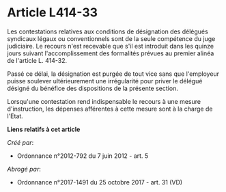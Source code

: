 # Article L414-33

Les contestations relatives aux conditions de désignation des délégués syndicaux légaux ou conventionnels sont de la seule
compétence du juge judiciaire. Le recours n'est recevable que s'il est introduit dans les quinze jours suivant
l'accomplissement des formalités prévues au premier alinéa de l'article L. 414-32. 

Passé ce délai, la désignation est purgée de tout vice sans que l'employeur puisse soulever ultérieurement une irrégularité
pour priver le délégué désigné du bénéfice des dispositions de la présente section. 

Lorsqu'une contestation rend indispensable le recours à une mesure d'instruction, les dépenses afférentes à cette mesure sont
à la charge de l'Etat.

**Liens relatifs à cet article**

_Créé par_:

  - Ordonnance n°2012-792 du 7 juin 2012 - art. 5

_Abrogé par_:

  - Ordonnance n°2017-1491 du 25 octobre 2017 - art. 31 (VD)

